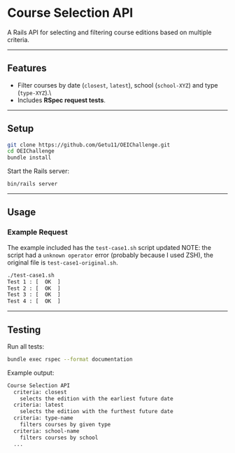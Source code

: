 # Course Selection API

A Rails API for selecting and filtering course editions based on multiple criteria.

------------------------------------------------------------------------

## Features

-   Filter courses by date (`closest`, `latest`), school (`school-XYZ`) and type (`type-XYZ`).\
-   Includes **RSpec request tests**.

------------------------------------------------------------------------

## Setup

``` bash
git clone https://github.com/Getu11/OEIChallenge.git
cd OEIChallenge
bundle install
```

Start the Rails server:

``` bash
bin/rails server
```

------------------------------------------------------------------------

## Usage

### Example Request

The example included has the `test-case1.sh` script updated
NOTE: the script had a `unknown operator` error (probably because I used ZSH), the original file is `test-case1-original.sh`. 
``` bash
./test-case1.sh
Test 1 : [  OK  ]
Test 2 : [  OK  ]
Test 3 : [  OK  ]
Test 4 : [  OK  ]
```
------------------------------------------------------------------------

## Testing

Run all tests:

``` bash
bundle exec rspec --format documentation
```

Example output:
``` bash
Course Selection API
  criteria: closest
    selects the edition with the earliest future date
  criteria: latest
    selects the edition with the furthest future date
  criteria: type-name
    filters courses by given type
  criteria: school-name
    filters courses by school
  ...
```

